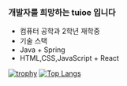 ### 개발자를 희망하는 tuioe 입니다 
- 컴퓨터 공학과 2학년 재학중
- 기술 스택
- Java + Spring
- HTML,CSS,JavaScript + React
 
[![trophy](https://github-profile-trophy.vercel.app/?username=ryo-ma&theme=onedark)](https://github.com/tuioe5679/github-readme-stats)
[![Top Langs](https://github-readme-stats.vercel.app/api/top-langs/?username=tuioe5679&layout=tuioe5679)](https://github.com/tuioe5679/github-readme-stats)







